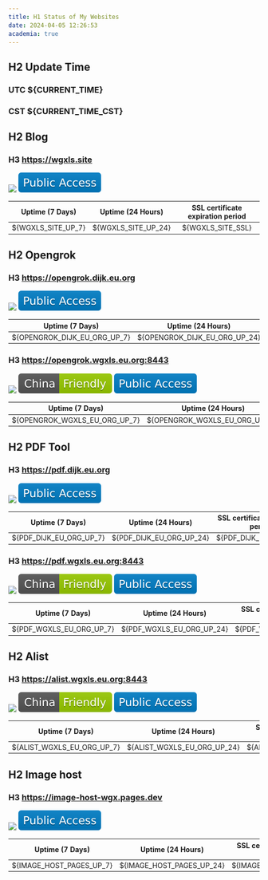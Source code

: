 ```yaml
---
title: H1 Status of My Websites 
date: 2024-04-05 12:26:53
academia: true
---
```


## H2 Update Time

### UTC ${CURRENT_TIME}

### CST ${CURRENT_TIME_CST}

## H2 Blog

### H3 https://wgxls.site 

![](/img/${STATUS_WGXLS_SITE}) ![](/img/Public-Access-blue.svg)

|  Uptime (7 Days)   |  Uptime (24 Hours)  | SSL certificate expiration period |
| :----------------: | :-----------------: | :-------------------------------: |
| ${WGXLS_SITE_UP_7} | ${WGXLS_SITE_UP_24} |         ${WGXLS_SITE_SSL}         |


## H2 Opengrok

### H3 https://opengrok.dijk.eu.org 

![](/img/${STATUS_OPENGROK_DIJK_EU_ORG}) ![](/img/Public-Access-blue.svg)

|  Uptime (7 Days)   |  Uptime (24 Hours)  | SSL certificate expiration period |
| :----------------: | :-----------------: | :-------------------------------: |
| ${OPENGROK_DIJK_EU_ORG_UP_7} | ${OPENGROK_DIJK_EU_ORG_UP_24} |         ${OPENGROK_DIJK_EU_ORG_SSL}         |


### H3 https://opengrok.wgxls.eu.org:8443 

![](/img/${STATUS_OPENGROK_WGXLS_EU_ORG}) ![](/img/China-Friendly-green.svg) ![](/img/Public-Access-blue.svg)

|  Uptime (7 Days)   |  Uptime (24 Hours)  | SSL certificate expiration period |
| :----------------: | :-----------------: | :-------------------------------: |
| ${OPENGROK_WGXLS_EU_ORG_UP_7} | ${OPENGROK_WGXLS_EU_ORG_UP_24} |         ${OPENGROK_WGXLS_EU_ORG_SSL}         |

## H2 PDF Tool

### H3 https://pdf.dijk.eu.org 

![](/img/${STATUS_PDF_DIJK_EU_ORG}) ![](/img/Public-Access-blue.svg)

|  Uptime (7 Days)   |  Uptime (24 Hours)  | SSL certificate expiration period |
| :----------------: | :-----------------: | :-------------------------------: |
| ${PDF_DIJK_EU_ORG_UP_7} | ${PDF_DIJK_EU_ORG_UP_24} |         ${PDF_DIJK_EU_ORG_SSL}         |


### H3 https://pdf.wgxls.eu.org:8443 

![](/img/${STATUS_PDF_WGXLS_EU_ORG}) ![](/img/China-Friendly-green.svg) ![](/img/Public-Access-blue.svg)

|  Uptime (7 Days)   |  Uptime (24 Hours)  | SSL certificate expiration period |
| :----------------: | :-----------------: | :-------------------------------: |
| ${PDF_WGXLS_EU_ORG_UP_7} | ${PDF_WGXLS_EU_ORG_UP_24} |         ${PDF_WGXLS_EU_ORG_SSL}         |

## H2 Alist

### H3 https://alist.wgxls.eu.org:8443 

![](/img/${STATUS_ALIST_WGXLS_EU_ORG}) ![](/img/China-Friendly-green.svg) ![](/img/Public-Access-blue.svg)

|  Uptime (7 Days)   |  Uptime (24 Hours)  | SSL certificate expiration period |
| :----------------: | :-----------------: | :-------------------------------: |
| ${ALIST_WGXLS_EU_ORG_UP_7} | ${ALIST_WGXLS_EU_ORG_UP_24} |         ${ALIST_WGXLS_EU_ORG_SSL}         |

## H2 Image host

### H3 https://image-host-wgx.pages.dev 

![](/img/${STATUS_IMAGE_HOST_PAGES}) ![](/img/Public-Access-blue.svg)

|  Uptime (7 Days)   |  Uptime (24 Hours)  | SSL certificate expiration period |
| :----------------: | :-----------------: | :-------------------------------: |
| ${IMAGE_HOST_PAGES_UP_7} | ${IMAGE_HOST_PAGES_UP_24} |         ${IMAGE_HOST_PAGES_SSL}         |
